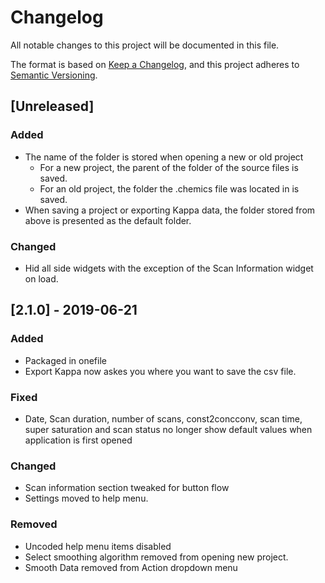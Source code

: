 # Changelog
All notable changes to this project will be documented in this file.

The format is based on [Keep a Changelog](https://keepachangelog.com/en/1.0.0/),
and this project adheres to [Semantic Versioning](https://semver.org/spec/v2.0.0.html).

<!--
### Added for new features.
### Fixed for any bug fixes.
### Changed for changes in existing functionality.
### Deprecated for soon-to-be removed features.
### Removed for now removed features.
### Security in case of vulnerabilities.
-->

## [Unreleased]
### Added
- The name of the folder is stored when opening a new or old project
  - For a new project, the parent of the folder of the 
    source files is saved.
  - For an old project, the folder the .chemics file was located
    in is saved.
- When saving a project or exporting Kappa data, the folder stored from above is presented as the default folder.

### Changed
- Hid all side widgets with the exception of the Scan Information 
  widget on load.

## [2.1.0] - 2019-06-21
### Added
- Packaged in onefile
- Export Kappa now askes you where you want to save the csv file.

### Fixed
- Date, Scan duration, number of scans, const2concconv, scan time, super saturation and scan status no longer show default values when application is first opened

### Changed
- Scan information section tweaked for button flow
- Settings moved to help menu.

### Removed
- Uncoded help menu items disabled
- Select smoothing algorithm removed from opening new project.
- Smooth Data removed from Action dropdown menu

